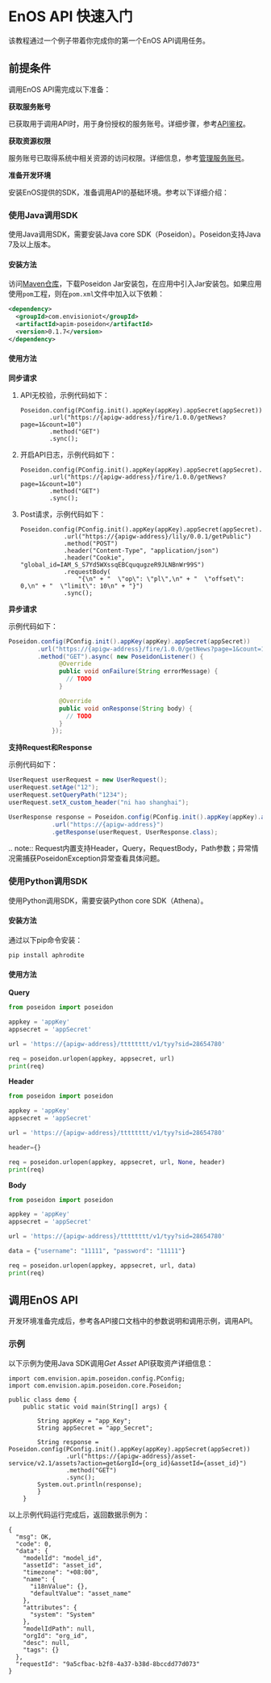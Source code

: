# EnOS API 快速入门

该教程通过一个例子带着你完成你的第一个EnOS API调用任务。

## 前提条件

调用EnOS API需完成以下准备：

**获取服务账号**

已获取用于调用API时，用于身份授权的服务账号。详细步骤，参考[API鉴权](overview#authentication)。

**获取资源权限**

服务账号已取得系统中相关资源的访问权限。详细信息，参考[管理服务账号](/docs/iam/zh_CN/latest/howto/service_account/managing_service_account.html)。

**准备开发环境**

安装EnOS提供的SDK，准备调用API的基础环境。参考以下详细介绍：

### 使用Java调用SDK
使用Java调用SDK，需要安装Java core SDK（Poseidon）。Poseidon支持Java 7及以上版本。

#### 安装方法
访问[Maven仓库](https://mvnrepository.com/artifact/com.envisioniot/apim-poseidon/0.1.7)，下载Poseidon Jar安装包，在应用中引入Jar安装包。如果应用使用`pom`工程，则在`pom.xml`文件中加入以下依赖：

```xml
<dependency>
  <groupId>com.envisioniot</groupId>
  <artifactId>apim-poseidon</artifactId>
  <version>0.1.7</version>
</dependency>
```
#### 使用方法

**同步请求**

1. API无校验，示例代码如下：

   ```
   Poseidon.config(PConfig.init().appKey(appKey).appSecret(appSecret))
           .url("https://{apigw-address}/fire/1.0.0/getNews?page=1&count=10")
           .method("GET")
           .sync();
   ```

2. 开启API日志，示例代码如下：

   ```
   Poseidon.config(PConfig.init().appKey(appKey).appSecret(appSecret).debug())
           .url("https://{apigw-address}/fire/1.0.0/getNews?page=1&count=10")
           .method("GET")
           .sync();
   ```

3. Post请求，示例代码如下：

   ```
   Poseidon.config(PConfig.init().appKey(appKey).appSecret(appSecret).debug())
               .url("https://{apigw-address}/lily/0.0.1/getPublic")
               .method("POST")
               .header("Content-Type", "application/json")
               .header("Cookie", "global_id=IAM_S_S7Yd5WXssqEBCququgzeR9JLNBnWr99S")
               .requestBody(
                   "{\n" + "  \"op\": \"pl\",\n" + "  \"offset\": 0,\n" + "  \"limit\": 10\n" + "}")
               .sync();
   ```

**异步请求**

示例代码如下：

```java
Poseidon.config(PConfig.init().appKey(appKey).appSecret(appSecret))
        .url("https://{apigw-address}/fire/1.0.0/getNews?page=1&count=10")
        .method("GET").async( new PoseidonListener() {
              @Override
              public void onFailure(String errorMessage) {
                // TODO
              }

              @Override
              public void onResponse(String body) {
                // TODO
              }
            });
```

**支持Request和Response**

示例代码如下：

```java
UserRequest userRequest = new UserRequest();
userRequest.setAge("12");
userRequest.setQueryPath("1234");
userRequest.setX_custom_header("ni hao shanghai");

UserResponse response = Poseidon.config(PConfig.init().appKey(appKey).appSecret(appSecret).debug())
            .url("https://{apigw-address}")
            .getResponse(userRequest, UserResponse.class);
```
.. note:: Request内置支持Header，Query，RequestBody，Path参数；异常情况需捕获PoseidonException异常查看具体问题。

### 使用Python调用SDK
使用Python调用SDK，需要安装Python core SDK（Athena）。

#### 安装方法

通过以下pip命令安装：

```
pip install aphrodite
```

#### 使用方法

**Query** 

```python
from poseidon import poseidon

appkey = 'appKey'
appsecret = 'appSecret'

url = 'https://{apigw-address}/tttttttt/v1/tyy?sid=28654780'

req = poseidon.urlopen(appkey, appsecret, url)
print(req)
```
**Header**

```python
from poseidon import poseidon

appkey = 'appKey'
appsecret = 'appSecret'

url = 'https://{apigw-address}/tttttttt/v1/tyy?sid=28654780'

header={}

req = poseidon.urlopen(appkey, appsecret, url, None, header)
print(req)

```

**Body**

```python
from poseidon import poseidon

appkey = 'appKey'
appsecret = 'appSecret'

url = 'https://{apigw-address}/tttttttt/v1/tyy?sid=28654780'

data = {"username": "11111", "password": "11111"}

req = poseidon.urlopen(appkey, appsecret, url, data)
print(req)

```

## 调用EnOS API

开发环境准备完成后，参考各API接口文档中的参数说明和调用示例，调用API。

### 示例

以下示例为使用Java SDK调用*Get Asset* API获取资产详细信息：

```
import com.envision.apim.poseidon.config.PConfig;
import com.envision.apim.poseidon.core.Poseidon;

public class demo {
    public static void main(String[] args) {

        String appKey = "app_Key";
        String appSecret = "app_Secret";

        String response = Poseidon.config(PConfig.init().appKey(appKey).appSecret(appSecret))
                .url("https://{apigw-address}/asset-service/v2.1/assets?action=get&orgId={org_id}&assetId={asset_id}")
                .method("GET")
                .sync();
        System.out.println(response);
        }
    }
```

以上示例代码运行完成后，返回数据示例为：

```
{
  "msg": OK,
  "code": 0,
  "data": {
    "modelId": "model_id",
    "assetId": "asset_id",
    "timezone": "+08:00",
    "name": {
      "i18nValue": {},
      "defaultValue": "asset_name"
    },
    "attributes": {
      "system": "System"
    },
    "modelIdPath": null,
    "orgId": "org_id",
    "desc": null,
    "tags": {}
  },
  "requestId": "9a5cfbac-b2f8-4a37-b38d-8bccdd77d073"
}
```

